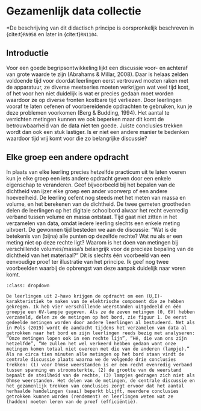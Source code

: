 # Gezamenlijk data collectie

*De beschrijving van dit didactisch principe is oorspronkelijk beschreven in {cite:t}`RN958` en later in {cite:t}`RN1104`.

## Introductie

Voor een goede begripsontwikkeling lijkt een discussie voor- en achteraf van grote waarde te zijn (Abrahams & Millar, 2008). Daar is helaas zelden voldoende tijd voor doordat leerlingen eerst vertrouwd moeten raken met de apparatuur, ze diverse meetseries moeten verkrijgen wat veel tijd kost, of het voor hen niet duidelijk is wat er precies gedaan moet worden waardoor ze op diverse fronten kostbare tijd verliezen. Door leerlingen vooraf te laten oefenen of voorbereidende opdrachten te gebruiken, kun je deze problemen voorkomen (Berg & Budding, 1994). Het aantal te verrichten metingen kunnen we ook beperken maar dit komt de betrouwbaarheid van de data niet ten goede. Juiste conclusies trekken wordt dan ook een stuk lastiger. Is er niet een andere manier te bedenken waardoor tijd vrij komt voor die zo belangrijke discussie?

## Elke groep een andere opdracht 
In plaats van elke leerling precies hetzelfde practicum uit te laten voeren kun je elke groep een iets andere opdracht geven door een enkele eigenschap te veranderen. Geef bijvoorbeeld bij het bepalen van de dichtheid van ijzer elke groep een ander voorwerp of een andere hoeveelheid. De leerling oefent nog steeds met het meten van massa en volume, en het berekenen van de dichtheid. De twee gemeten grootheden delen de leerlingen op het digitale schoolbord alwaar het recht evenredig verband tussen volume en massa ontstaat. Tijd gaat niet zitten in het verzamelen van data, omdat iedere leerling slechts een enkele meting uitvoert. De gewonnen tijd besteden we aan de discussie: “Wat is de betekenis van (bijna) alle punten op dezelfde rechte? Wat nu als er een meting niet op deze rechte ligt? Waarom is het doen van metingen bij verschillende volumes/massa’s belangrijk voor de precieze bepaling van de dichtheid van het materiaal?” Dit is slechts één voorbeeld van een eenvoudige proef ter illustratie van het principe. Ik geef nog twee voorbeelden waarbij de opbrengst van deze aanpak duidelijk naar voren komt.

```{admonition} voorbeeld van een practicum rond elektriciteit in klas 2
:class: dropdown

De leerlingen uit 2-havo krijgen de opdracht om een (U,I)-karakteristiek te maken van de elektrische component die ze hebben gekregen. Ik heb vier verschillende weerstanden uitgedeeld en één groepje een 6V-lampje gegeven. Als ze de zeven metingen (0, 6V) hebben verzameld, delen ze de metingen op het bord, zie figuur 1. De eerst gedeelde metingen worden door andere leerlingen al bestudeerd. Net als in Pols (2019) wordt de aandacht tijdens het verzamelen van data al getrokken naar het bord en zijn leerlingen reeds bezig met analyseren: “Onze metingen lopen ook in een rechte lijn”, “Hé, die van ons zijn hetzelfde”, “We zullen het wel verkeerd hebben gedaan want onze metingen komen totaal niet overeen met die van de anderen (lampje).” Als na circa tien minuten alle metingen op het bord staan vindt de centrale discussie plaats waarna we de volgende drie conclusies trekken: (1) voor Ohmse weerstanden is er een recht evenredig verband tussen spanning en stroomsterkte, (2) de grootte van de weerstand bepaalt de steilheid van de rechte, (3) lampjes gedragen zich niet als Ohmse weerstanden. Het delen van de metingen, de centrale discussie en het gezamenlijk trekken van conclusies zorgt ervoor dat het aantal herhaalde handelingen (saai) beperkt blijft, meerdere conclusies getrokken kunnen worden (rendement) en leerlingen weten wat ze (hadden) moeten leren van de proef (efficiëntie).
```